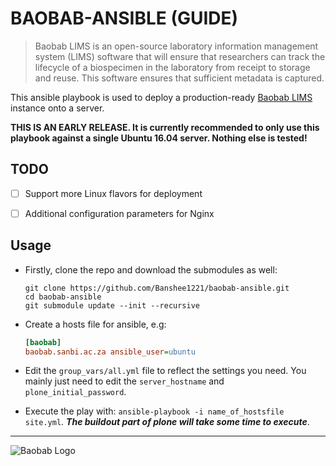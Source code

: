 # BAOBAB-ANSIBLE (GUIDE)

> Baobab LIMS is an open-source laboratory information management system (LIMS) software that will ensure that researchers can track the lifecycle of a biospecimen in the laboratory from receipt to storage and reuse. This software ensures that sufficient metadata is captured.

This ansible playbook is used to deploy a production-ready [Baobab LIMS](https://github.com/BaobabLims/baobab.lims) instance onto a server.

**THIS IS AN EARLY RELEASE. It is currently recommended to only use this playbook against a single Ubuntu 16.04 server. Nothing else is tested!**

## TODO

- [ ] Support more Linux flavors for deployment
- [ ] Additional configuration parameters for Nginx


## Usage

- Firstly, clone the repo and download the submodules as well:

    ```shell
    git clone https://github.com/Banshee1221/baobab-ansible.git
    cd baobab-ansible
    git submodule update --init --recursive
    ```

- Create a hosts file for ansible, e.g:

    ```ini
    [baobab]
    baobab.sanbi.ac.za ansible_user=ubuntu
    ```

- Edit the `group_vars/all.yml` file to reflect the settings you need. You mainly just need to edit the `server_hostname` and `plone_initial_password`.

- Execute the play with: `ansible-playbook -i name_of_hostsfile site.yml`. **_The buildout part of plone will take some time to execute_**.

---

![Baobab Logo](https://baobablims.org/wp-content/uploads/2018/11/cropped-Baobab-LOGO.png)

